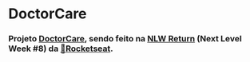 # DoctorCare

### Projeto [DoctorCare](https://www.figma.com/community/file/1102912263666619803), sendo feito na [NLW Return](https://lp.rocketseat.com.br/nlw-return) (Next Level Week #8) da [:rocket:Rocketseat](https://www.rocketseat.com.br).
